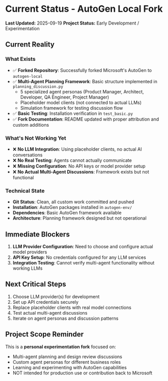 # Current Status - AutoGen Local Fork

**Last Updated:** 2025-09-19
**Project Status:** Early Development / Experimentation

## Current Reality

### What Exists
- ✅ **Forked Repository**: Successfully forked Microsoft's AutoGen to `autogen-local`
- ✅ **Multi-Agent Planning Framework**: Basic structure implemented in `planning_discussion.py`
  - 5 specialized agent personas (Product Manager, Architect, Developer, QA Engineer, Project Manager)
  - Placeholder model clients (not connected to actual LLMs)
  - Simulation framework for testing discussion flow
- ✅ **Basic Testing**: Installation verification in `test_basic.py`
- ✅ **Fork Documentation**: README updated with proper attribution and custom additions

### What's Not Working Yet
- ❌ **No LLM Integration**: Using placeholder clients, no actual AI conversations
- ❌ **No Real Testing**: Agents cannot actually communicate
- ❌ **Missing Configuration**: No API keys or model provider setup
- ❌ **No Actual Multi-Agent Discussions**: Framework exists but not functional

### Technical State
- **Git Status**: Clean, all custom work committed and pushed
- **Installation**: AutoGen packages installed in `autogen-env/`
- **Dependencies**: Basic AutoGen framework available
- **Architecture**: Planning framework designed but not operational

## Immediate Blockers
1. **LLM Provider Configuration**: Need to choose and configure actual model providers
2. **API Key Setup**: No credentials configured for any LLM services
3. **Integration Testing**: Cannot verify multi-agent functionality without working LLMs

## Next Critical Steps
1. Choose LLM provider(s) for development
2. Set up API credentials securely
3. Replace placeholder clients with real model connections
4. Test actual multi-agent discussions
5. Iterate on agent personas and discussion patterns

## Project Scope Reminder
This is a **personal experimentation fork** focused on:
- Multi-agent planning and design review discussions
- Custom agent personas for different business roles
- Learning and experimenting with AutoGen capabilities
- NOT intended for production use or contribution back to Microsoft